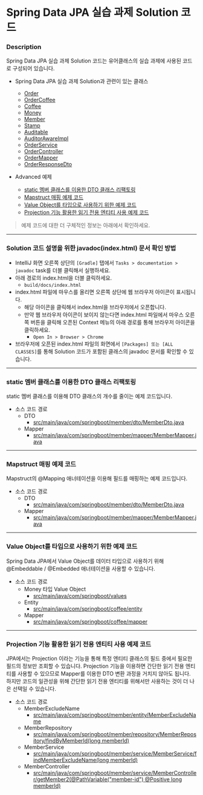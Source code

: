 # Spring Data JPA 실습 과제 Solution 코드

### Description
Spring Data JPA 실습 과제 Solution 코드는 유어클래스의 실습 과제에 사용된 코드로 구성되어 있습니다.

* Spring Data JPA 실습 과제 Solution과 관련이 있는 클래스
  * [Order](https://github.com/Lucky-kor/be-solution-jpa/blob/5703b335b8a38da3ebefe689cc32f9c6471b67dd/src/main/java/com/codestates/order/entity/Order.java)
  * [OrderCoffee](https://github.com/Lucky-kor/be-solution-jpa/blob/5703b335b8a38da3ebefe689cc32f9c6471b67dd/src/main/java/com/codestates/order/entity/OrderCoffee.java)
  * [Coffee](https://github.com/Lucky-kor/be-solution-jpa/blob/5703b335b8a38da3ebefe689cc32f9c6471b67dd/src/main/java/com/codestates/coffee/entity/Coffee.java)
  * [Money](https://github.com/Lucky-kor/be-solution-jpa/blob/5703b335b8a38da3ebefe689cc32f9c6471b67dd/src/main/java/com/codestates/values/Money.java)
  * [Member](https://github.com/Lucky-kor/be-solution-jpa/blob/5703b335b8a38da3ebefe689cc32f9c6471b67dd/src/main/java/com/codestates/member/entity/Member.java)
  * [Stamp](https://github.com/Lucky-kor/be-solution-jpa/blob/5703b335b8a38da3ebefe689cc32f9c6471b67dd/src/main/java/com/codestates/stamp/Stamp.java)
  * [Auditable](https://github.com/Lucky-kor/be-solution-jpa/blob/5703b335b8a38da3ebefe689cc32f9c6471b67dd/src/main/java/com/codestates/audit/Auditable.java)
  * [AuditorAwareImpl](https://github.com/Lucky-kor/be-solution-jpa/blob/5703b335b8a38da3ebefe689cc32f9c6471b67dd/src/main/java/com/codestates/audit/AuditorAwareImpl.java)
  * [OrderService](https://github.com/Lucky-kor/be-solution-jpa/blob/5703b335b8a38da3ebefe689cc32f9c6471b67dd/src/main/java/com/codestates/order/service/OrderService.java)
  * [OrderController](https://github.com/Lucky-kor/be-solution-jpa/blob/5703b335b8a38da3ebefe689cc32f9c6471b67dd/src/main/java/com/codestates/order/controller/OrderController.java)
  * [OrderMapper](https://github.com/Lucky-kor/be-solution-jpa/blob/5703b335b8a38da3ebefe689cc32f9c6471b67dd/src/main/java/com/codestates/order/mapper/OrderMapper.java)
  * [OrderResponseDto](https://github.com/Lucky-kor/be-solution-jpa/blob/5703b335b8a38da3ebefe689cc32f9c6471b67dd/src/main/java/com/codestates/order/dto/OrderResponseDto.java)
  
* Advanced 예제
  * [static 멤버 클래스를 이용한 DTO 클래스 리팩토링](#static-멤버-클래스를-이용한-dto-클래스-리팩토링)
  * [Mapstruct 매핑 예제 코드](#mapstruct-매핑-예제-코드)
  * [Value Object를 타입으로 사용하기 위한 예제 코드](#value-object를-타입으로-사용하기-위한-예제-코드)
  * [Projection 기능 활용한 읽기 전용 엔티티 사용 예제 코드](#projection-기능-활용한-읽기-전용-엔티티-사용-예제-코드)
  
> 예제 코드에 대한 더 구체적인 정보는 아래에서 확인하세요.

---

### Solution 코드 설명을 위한 javadoc(index.html) 문서 확인 방법
* IntelliJ 화면 오른쪽 상단의 `[Gradle]` 탭에서 `Tasks > documentation > javadoc` task를 더블 클릭해서 실행하세요.
* 아래 경로의 index.html을 더블 클릭하세요.
  * `build/docs/index.html`
* index.html 파일에 마우스를 올리면 오른쪽 상단에 웹 브라우저 아이콘이 표시됩니다.
  * 해당 아이콘을 클릭해서 index.html을 브라우저에서 오픈합니다.
  * 만약 웹 브라우저 아이콘이 보이지 않는다면 index.html 파일에서 마우스 오른쪽 버튼을 클릭해 오픈된 Context 메뉴의 아래 경로를 통해 브라우저 아이콘을 클릭하세요.
    * `Open In > Browser > Chrome`
* 브라우저에 오픈된 index.html 파일의 화면에서 `[Packages] 또는 [ALL CLASSES]`를 통해 Solution 코드가 포함된 클래스의 javadoc 문서를 확인할 수 있습니다.

---

### static 멤버 클래스를 이용한 DTO 클래스 리팩토링
static 멤버 클래스를 이용해 DTO 클래스의 개수를 줄이는 예제 코드입니다.
* 소스 코드 경로
  * DTO
    * [src/main/java/com/springboot/member/dto/MemberDto.java](https://github.com/Lucky-kor/be-solution-jpa/blob/93bf231948a1188fa4ec8005f2cc23f629239878/src/main/java/com/codestates/member/dto/MemberDto.java)
  * Mapper
    * [src/main/java/com/springboot/member/mapper/MemberMapper.java](https://github.com/Lucky-kor/be-solution-jpa/blob/93bf231948a1188fa4ec8005f2cc23f629239878/src/main/java/com/codestates/member/mapper/MemberMapper.java)

---

### Mapstruct 매핑 예제 코드
Mapstruct의 @Mapping 애너테이션을 이용해 필드를 매핑하는 예제 코드입니다.
* 소스 코드 경로
  * DTO
    * [src/main/java/com/springboot/member/dto/MemberDto.java](https://github.com/Lucky-kor/be-solution-jpa/blob/93bf231948a1188fa4ec8005f2cc23f629239878/src/main/java/com/codestates/member/dto/MemberDto.java)
  * Mapper
    * [src/main/java/com/springboot/member/mapper/MemberMapper.java](https://github.com/Lucky-kor/be-solution-jpa/blob/93bf231948a1188fa4ec8005f2cc23f629239878/src/main/java/com/codestates/member/mapper/MemberMapper.java)
---

### Value Object를 타입으로 사용하기 위한 예제 코드
Spring Data JPA에서 Value Object를 데이터 타입으로 사용하기 위해 @Embeddable / @Embedded 애너테이션을 사용할 수 있습니다.
* 소스 코드 경로
  * Money 타입 Value Object
    * [src/main/java/com/springboot/values](https://github.com/Lucky-kor/be-solution-jpa/tree/main/src/main/java/com/codestates/values)
  * Entity
    * [src/main/java/com/springboot/coffee/entity](https://github.com/Lucky-kor/be-solution-jpa/tree/main/src/main/java/com/codestates/coffee/entity)
  * Mapper
    * [src/main/java/com/springboot/coffee/mapper](https://github.com/Lucky-kor/be-solution-jpa/tree/main/src/main/java/com/codestates/coffee/mapper)

---

### Projection 기능 활용한 읽기 전용 엔티티 사용 예제 코드
JPA에서는 Projection 이라는 기능을 통해 특정 엔티티 클래스의 필드 중에서 필요한 필드의 정보만 조회할 수 있습니다.
Projection 기능을 이용하면 간단한 읽기 전용 엔티티를 사용할 수 있으므로 Mapper를 이용한 DTO 변환 과정을 거치지 않아도 됩니다.
하지만 코드의 일관성을 위해 간단한 읽기 전용 엔티티를 위해서만 사용하는 것이 더 나은 선택일 수 있습니다.
* 소스 코드 경로
  * MemberExcludeName
    * [src/main/java/com/springboot/member/entity/MemberExcludeName](https://github.com/Lucky-kor/be-solution-jpa/blob/main/src/main/java/com/codestates/member/entity/MemberExcludeName.java)
  * MemberRepository
    * [src/main/java/com/springboot/member/repository/MemberRepository/findByMemberId(long memberId)](https://github.com/Lucky-kor/be-solution-jpa/blob/main/src/main/java/com/codestates/member/repository/MemberRepository.java)
  * MemberService
    * [src/main/java/com/springboot/member/service/MemberService/findMemberExcludeName(long memberId)](https://github.com/Lucky-kor/be-solution-jpa/blob/main/src/main/java/com/codestates/member/service/MemberService.java)
  * MemberController
    * [src/main/java/com/springboot/member/service/MemberController/getMember2(@PathVariable("member-id") @Positive long memberId)](https://github.com/Lucky-kor/be-solution-jpa/blob/main/src/main/java/com/codestates/member/controller/MemberController.java)
